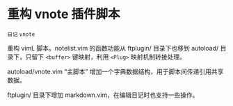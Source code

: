 # 重构 vnote 插件脚本
`日记` `vnote`

重构 vimL 脚本。notelist.vim 的函数功能从 ftplugin/ 目录下也移到 autoload/ 目
录下，只留下 `<buffer>` 键映射，利用 `<Plug>` 映射机制转接处理。

autoload/vnote.vim “主脚本” 增加一个字典数据结构，用于脚本间传递引用共享数据。

ftplugin/ 目录下增加 markdown.vim，在编辑日记时也支持一些操作。
